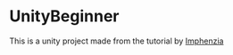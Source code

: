 # UnityBeginner
This is a unity project made from the tutorial by [Imphenzia](https://www.youtube.com/user/ImphenziaMusic)
